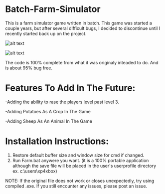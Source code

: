 # Batch-Farm-Simulator

This is a farm simulator game written in batch. This game was started a couple years, but after several difficult bugs, I decided to discontinue until I recently started back up on the project.


![alt text](https://i.imgur.com/2zGehO0.png)

![alt text](https://i.imgur.com/oYfYFhN.png)


The code is 100% complete from what it was originaly inteaded to do. And is about 95% bug free.

# Features To Add In The Future:

-Adding the ability to rase the players level past level 3.

-Adding Potatoes As A Crop In The Game

-Adding Sheep As An Animal In The Game

# Installation Instructions:

1. Restore default buffer size and window size for cmd if changed.
2. Run Farm.bat anywere you want. (it is a 100% portable application although the save file will be placed in the user's userprofile directory ex. c:\users\xp4xbox)

NOTE: If the original file does not work or closes unexpectedly, try using compiled .exe. If you still encounter any issues, please post an issue.
